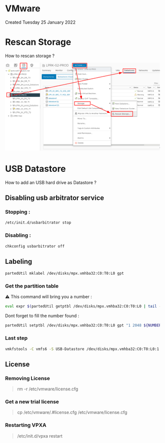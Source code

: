 # VMware
Created Tuesday 25 January 2022

Rescan Storage
==============
How to rescan storage ?

![](./VMware/pasted_image.png)

USB Datastore
=============
How to add an USB hard drive as Datastore ?

Disabling usb arbitrator service
--------------------------------

### Stopping :

```bash
/etc/init.d/usbarbitrator stop
```

### Disabling :

```bash
chkconfig usbarbitrator off
```

Labeling
--------

```bash
partedUtil mklabel /dev/disks/mpx.vmhba32:C0:T0:L0 gpt
```

### Get the partition table

:warning: This command will bring you a number :

```bash
eval expr $(partedUtil getptbl /dev/disks/mpx.vmhba32:C0:T0:L0 | tail -1 | awk '{print $1 " \\* " $2 " \\* " $3}') - 1
```

Dont forget to fill the number found :

```bash
partedUtil setptbl /dev/disks/mpx.vmhba32:C0:T0:L0 gpt "1 2048 ${NUMBER} AA31E02A400F11DB9590000C2911D1B8 0"
```

### Last step

```bash
vmkfstools -C vmfs6 -S USB-Datastore /dev/disks/mpx.vmhba32:C0:T0:L0:1
```

## License

### Removing License

> rm -r /etc/vmware/license.cfg

### Get a new trial license

> cp /etc/vmware/.#license.cfg /etc/vmware/license.cfg

### Restarting VPXA

> /etc/init.d/vpxa restart